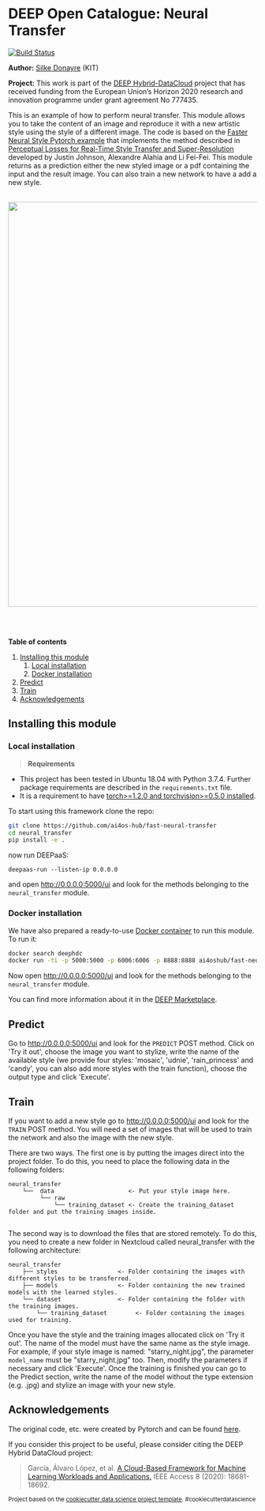 DEEP Open Catalogue: Neural Transfer
==============================

[![Build Status](https://jenkins.services.ai4os.eu/buildStatus/icon?job=AI4OS-hub/fast-neural-transfer/main)](https://jenkins.services.ai4os.eu/job/AI4OS-hub/job/fast-neural-transfer/job/main/)

**Author:** [Silke Donayre](https://github.com/SilkeDH) (KIT)

**Project:** This work is part of the [DEEP Hybrid-DataCloud](https://deep-hybrid-datacloud.eu/) project that has received funding from the European Union’s Horizon 2020 research and innovation programme under grant agreement No 777435.

This is an example of how to perform neural transfer. This module allows you to take the content of an image and reproduce it with a new artistic style using the style of a different image. The code is based on the [Faster Neural Style Pytorch example](https://github.com/pytorch/examples/tree/master/fast_neural_style) that implements the method described in [Perceptual Losses for Real-Time Style Transfer and Super-Resolution](https://arxiv.org/abs/1603.08155) developed by Justin Johnson, Alexandre Alahia and Li Fei-Fei. This module returns as a prediction either the new styled image or a pdf containing the input and the result image. You can also train a new network to have a add a new style.<br/><br/>

<p align="center">
<img src="./reports/figures/deep_examples.png" width="820">
</p>
<br/><br/>

**Table of contents**
1. [Installing this module](#installing-this-module)
    1. [Local installation](#local-installation)
    2. [Docker installation](#docker-installation)
2. [Predict](#predict)
2. [Train](#train)
3. [Acknowledgements](#acknowledgments)

## Installing this module

### Local installation

> **Requirements**

- This project has been tested in Ubuntu 18.04 with Python 3.7.4. Further package requirements are described in the `requirements.txt` file.
- It is a requirement to have [torch>=1.2.0 and torchvision>=0.5.0 installed](https://pytorch.org/get-started/locally/). 

To start using this framework clone the repo:

```bash
git clone https://github.com/ai4os-hub/fast-neural-transfer
cd neural_transfer
pip install -e .
```
now run DEEPaaS:
```
deepaas-run --listen-ip 0.0.0.0
```
and open http://0.0.0.0:5000/ui and look for the methods belonging to the `neural_transfer` module.

### Docker installation

We have also prepared a ready-to-use [Docker container](https://github.com/ai4os-hub/fast-neural-transfer) to
run this module. To run it:

```bash
docker search deephdc
docker run -ti -p 5000:5000 -p 6006:6006 -p 8888:8888 ai4oshub/fast-neural-transfer
```

Now open http://0.0.0.0:5000/ui and look for the methods belonging to the `neural_transfer` module.


You can find more information about it in the [DEEP Marketplace](https://marketplace.deep-hybrid-datacloud.eu/modules/deep-oc-neural_transfer.html).

## Predict

Go to http://0.0.0.0:5000/ui and look for the `PREDICT` POST method. Click on 'Try it out', choose the image you want to stylize, write the name of the available style (we provide four styles: 'mosaic', 'udnie', 'rain_princess' and 'candy', you can also add more styles with the train function), choose the output type and click 'Execute'.

## Train

If you want to add a new style go to http://0.0.0.0:5000/ui and look for the `TRAIN` POST method. You will need a set of images that will be used to train the network and also the image with the new style.

There are two ways. The first one is by putting the images direct into the project folder. To do this, you need to place the following data in the following folders:

```
neural_transfer
    └──  data                     <- Put your style image here.             
         └── raw 
             └── training_dataset <- Create the training_dataset folder and put the training images inside.
         
```

The second way is to download the files that are stored remotely. To do this, you need to create a new folder in Nextcloud called neural_transfer with the following architecture:

```
neural_transfer
    ├── styles                 <- Folder containing the images with different styles to be transferred.
    ├── models                 <- Folder containing the new trained models with the learned styles.
    └── dataset                <- Folder containing the folder with the training images.
        └── training_dataset        <- Folder containing the images used for training.
```

Once you have the style and the training images allocated click on 'Try it out'. The name of the model must have the same name as the style image. For example, if your style image is named: "starry_night.jpg", the parameter `model_name` must be "starry_night.jpg" too. Then, modify the parameters if necessary and click 'Execute'. Once the training is finished you can go to the Predict section, write the name of the model without the type extension (e.g. .jpg) and stylize an image with your new style.


## Acknowledgements

The original code, etc. were created by Pytorch and can be found [here](https://github.com/pytorch/examples/tree/master/fast_neural_style).

If you consider this project to be useful, please consider citing the DEEP Hybrid DataCloud project:

> García, Álvaro López, et al. [A Cloud-Based Framework for Machine Learning Workloads and Applications.](https://ieeexplore.ieee.org/abstract/document/8950411/authors) IEEE Access 8 (2020): 18681-18692. 

<p><small>Project based on the <a target="_blank" href="https://drivendata.github.io/cookiecutter-data-science/">cookiecutter data science project template</a>. #cookiecutterdatascience</small></p>
